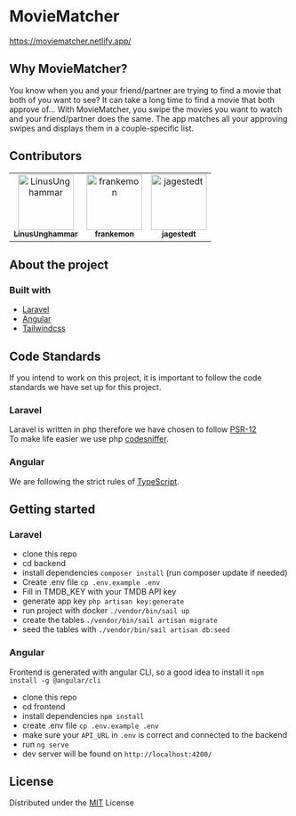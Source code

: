 # MovieMatcher
https://moviematcher.netlify.app/

## Why MovieMatcher?
You know when you and your friend/partner are trying to find a movie that both of you want to see? It can take a long time to find a movie that both approve of... With MovieMatcher, you swipe the movies you want to watch and your friend/partner does the same. The app matches all your approving swipes and displays them in a couple-specific list.

## Contributors
<table>
  <tr>
    <td align="center">
        <a href="https://github.com/LinusUnghammar">
            <img src="https://avatars.githubusercontent.com/u/70320500?v=4" width="100;" alt="LinusUnghammar"/>
            <br />
            <sub><b>LinusUnghammar</b></sub>
        </a>
    </td>
    <td align="center">
        <a href="https://github.com/frankemon">
            <img src="https://avatars.githubusercontent.com/u/70698241?v=4" width="100;" alt="frankemon"/>
            <br />
            <sub><b>frankemon</b></sub>
        </a>
    </td>
    <td align="center">
        <a href="https://github.com/jagestedt">
            <img src="https://avatars.githubusercontent.com/u/72127499?v=4" width="100;" alt="jagestedt"/>
            <br />
            <sub><b>jagestedt</b></sub>
        </a>
    </td>
  </tr>
</table>

## About the project

### Built with
- [Laravel](https://laravel.com/)
- [Angular](https://angular.io/)
- [Tailwindcss](https://tailwindcss.com/)

## Code Standards
If you intend to work on this project, it is important to follow the code standards we have set up for this project.

### Laravel
Laravel is written in php therefore we have chosen to follow [PSR-12](https://www.php-fig.org/psr/psr-12/)<br/>
To make life easier we use php [codesniffer](https://github.com/squizlabs/PHP_CodeSniffer).

### Angular
We are following the strict rules of [TypeScript](https://www.typescriptlang.org/).

## Getting started

### Laravel 
- clone this repo
- cd backend
- install dependencies `composer install` (run composer update if needed)
- Create .env file `cp .env.example .env`
- Fill in TMDB_KEY with your TMDB API key
- generate app key `php artisan key:generate` 
- run project with docker `./vendor/bin/sail up`
- create the tables `./vendor/bin/sail artisan migrate`
- seed the tables with `./vendor/bin/sail artisan db:seed`

### Angular 
Frontend is generated with angular CLI, so a good idea to install it `npm install -g @angular/cli` 
- clone this repo
- cd frontend
- install dependencies `npm install`
- create .env file `cp .env.example .env`
- make sure your `API_URL` in `.env` is correct and connected to the backend
- run `ng serve`
- dev server will be found on `http://localhost:4200/`

## License 
Distributed under the [MIT](https://mit-license.org/) License
